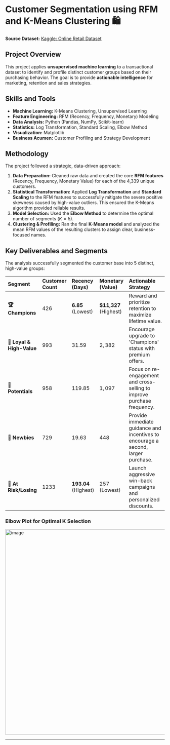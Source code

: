 # Customer Segmentation using RFM and K-Means Clustering 🛍️

**Source Dataset:** [Kaggle: Online Retail Dataset](https://www.kaggle.com/datasets/vijayuv/onlineretail)

## Project Overview
This project applies **unsupervised machine learning** to a transactional dataset to identify and profile distinct customer groups based on their purchasing behavior. The goal is to provide **actionable intelligence** for marketing, retention and sales strategies.

## Skills and Tools
* **Machine Learning:** K-Means Clustering, Unsupervised Learning
* **Feature Engineering:** RFM (Recency, Frequency, Monetary) Modeling
* **Data Analysis:** Python (Pandas, NumPy, Scikit-learn)
* **Statistics:** Log Transformation, Standard Scaling, Elbow Method
* **Visualization:** Matplotlib
* **Business Acumen:** Customer Profiling and Strategy Development

## Methodology
The project followed a strategic, data-driven approach:

1.  **Data Preparation:** Cleaned raw data and created the core **RFM features** (Recency, Frequency, Monetary Value) for each of the 4,339 unique customers.
2.  **Statistical Transformation:** Applied **Log Transformation** and **Standard Scaling** to the RFM features to successfully mitigate the severe positive skewness caused by high-value outliers. This ensured the K-Means algorithm provided reliable results.
3.  **Model Selection:** Used the **Elbow Method** to determine the optimal number of segments ($K=5$).
4.  **Clustering & Profiling:** Ran the final **K-Means model** and analyzed the mean RFM values of the resulting clusters to assign clear, business-focused names.

## Key Deliverables and Segments

The analysis successfully segmented the customer base into 5 distinct, high-value groups:

| Segment | Customer Count | Recency (Days) | Monetary (Value) | **Actionable Strategy** |
| :--- | :--- | :--- | :--- | :--- |
| **🏆 Champions** | 426 | **6.85** (Lowest) | **$11,327** (Highest) | Reward and prioritize retention to maximize lifetime value. |
| **💎 Loyal & High-Value** | 993 | 31.59 | $2,382$ | Encourage upgrade to 'Champions' status with premium offers. |
| **🌟 Potentials** | 958 | 119.85 | $1,097$ | Focus on re-engagement and cross-selling to improve purchase frequency. |
| **🌱 Newbies** | 729 | 19.63 | $448$ | Provide immediate guidance and incentives to encourage a second, larger purchase. |
| **🥀 At Risk/Losing** | 1233 | **193.04** (Highest) | $257$ (Lowest) | Launch aggressive win-back campaigns and personalized discounts. |

### Elbow Plot for Optimal K Selection
<img width="1035" height="649" alt="image" src="https://github.com/user-attachments/assets/7931fd64-5f9a-4c0e-bfaa-219b6f962ac5" />




---
